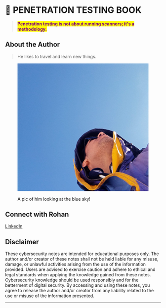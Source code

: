 # 📘 PENETRATION TESTING BOOK

> <mark style="color:purple;">**Penetration testing is not about running scanners; it's a methodology.**</mark>

## About the Author

> He likes to travel and learn new things.

<figure><img src=".gitbook/assets/IMG-20221111-WA0027.jpg" alt=""><figcaption><p>A pic of him looking at the blue sky!</p></figcaption></figure>

## Connect with Rohan

[LinkedIn](https://www.linkedin.com/in/iamrohandas/)

## Disclaimer

These cybersecurity notes are intended for educational purposes only. The author and/or creator of these notes shall not be held liable for any misuse, damage, or unlawful activities arising from the use of the information provided. Users are advised to exercise caution and adhere to ethical and legal standards when applying the knowledge gained from these notes. Cybersecurity knowledge should be used responsibly and for the betterment of digital security. By accessing and using these notes, you agree to release the author and/or creator from any liability related to the use or misuse of the information presented.

***

